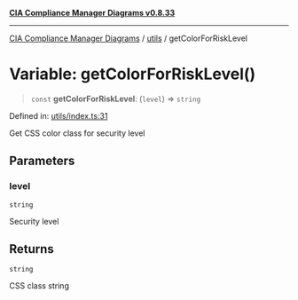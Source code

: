 [**CIA Compliance Manager Diagrams v0.8.33**](../../README.md)

***

[CIA Compliance Manager Diagrams](../../modules.md) / [utils](../README.md) / getColorForRiskLevel

# Variable: getColorForRiskLevel()

> `const` **getColorForRiskLevel**: (`level`) => `string`

Defined in: [utils/index.ts:31](https://github.com/Hack23/cia-compliance-manager/blob/1f4f2c51bc48d917eff1eb43881cee05d381f406/src/utils/index.ts#L31)

Get CSS color class for security level

## Parameters

### level

`string`

Security level

## Returns

`string`

CSS class string
